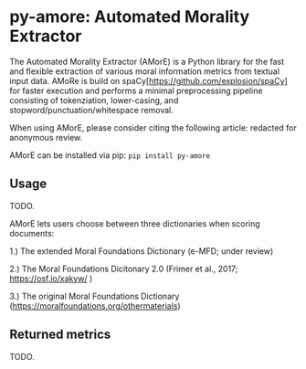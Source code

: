 # py-amore: Automated Morality Extractor

The Automated Morality Extractor (AMorE) is a Python library for the fast and flexible extraction of various moral information metrics from textual input data. AMoRe is build on spaCy[https://github.com/explosion/spaCy] for faster execution and performs a minimal preprocessing pipeline consisting of tokenziation, lower-casing, and stopword/punctuation/whitespace removal.  

When using AMorE, please consider citing the following article: redacted for anonymous review. 

AMorE can be installed via pip: `pip install py-amore`

## Usage 
TODO.

AMorE lets users choose between three dictionaries when scoring documents: 

1.) The extended Moral Foundations Dictionary (e-MFD; under review) 

2.) The Moral Foundations Dicitonary 2.0 (Frimer et al., 2017; https://osf.io/xakyw/ )

3.) The original Moral Foundations Dictionary (https://moralfoundations.org/othermaterials) 

## Returned metrics
TODO. 
